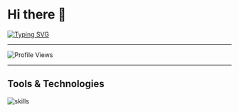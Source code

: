 # Hi there 👋

[![Typing SVG](https://readme-typing-svg.herokuapp.com?font=Courier+New&color=00BFFF&center=false&vCenter=true&width=650&lines=$+neofetch;Name:+Islam+Sayed;+;College:+Modern+Academy+—+Computer+Engineering;+;Languages:+Java,+Dart,+C++;+;Position:+Software+Engineer)](https://git.io/typing-svg)

---

![Profile Views](https://komarev.com/ghpvc/?username=your-username&color=blue)

---

## Tools & Technologies  

![skills](https://camo.githubusercontent.com/03cae879cecd721fd134d602a4baebb2fa0b1e9d3431097e3d24dc474d2a2ffe/68747470733a2f2f736b696c6c69636f6e732e6465762f69636f6e733f693d616c6c)

